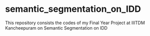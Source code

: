 # semantic_segmentation_on_IDD
This repository consists the codes of my Final Year Project at IIITDM Kancheepuram on Semantic Segmentation on IDD

